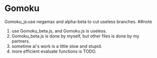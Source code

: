 # Gomoku
Gomoku_js:use negamax and alpha-beta to cut useless branches.
##note
1. use Gomoku_beta.js, and Gomoku.js is useless.
2. Gomoku_beta.js is done by myself, but other files is done by my partners.
3. sometime ai's work is a little slow and stupid.
4. more efficient evaluate functions is TODO.
